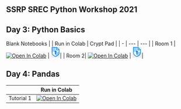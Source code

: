 ## SSRP SREC Python Workshop 2021

## Day 3: Python Basics
Blank Notebooks
|   | Run in Colab | Crypt Pad |
| - | --- | --- |
| Room 1 | [![Open In Colab](https://colab.research.google.com/assets/colab-badge.svg)](https://colab.research.google.com/github/ramyarangan/ssrp_srec_python_workshop_2021/blob/master/day3_python_room1.ipynb) | [<img src="https://raw.githubusercontent.com/ramyarangan/ssrp_srec_python_workshop_2021/master/cript_pad_logo.PNG" width="25"/>](https://cryptpad.fr/code/#/2/code/view/gUKp7qtrWqEEYt00KCBIxOFhDtCfol52MAGY+7nKG0M/)| 
| Room 2| [![Open In Colab](https://colab.research.google.com/assets/colab-badge.svg)](https://colab.research.google.com/github/ramyarangan/ssrp_srec_python_workshop_2021/blob/master/day3_python_room2.ipynb) | [<img src="https://raw.githubusercontent.com/ramyarangan/ssrp_srec_python_workshop_2021/master/cript_pad_logo.PNG" width="25"/>](https://cryptpad.fr/code/#/2/code/view/7+mseeLZCysxqVA--DKm+BTHIKfzxtErVw6trcfig-c/)| 


## Day 4: Pandas
|   | Run in Colab |
| - | --- | 
| Tutorial 1| [![Open In Colab](https://colab.research.google.com/assets/colab-badge.svg)](https://colab.research.google.com/github/ramyarangan/ssrp_srec_python_workshop_2021/blob/master/ssrp_pandas.ipynb)|

